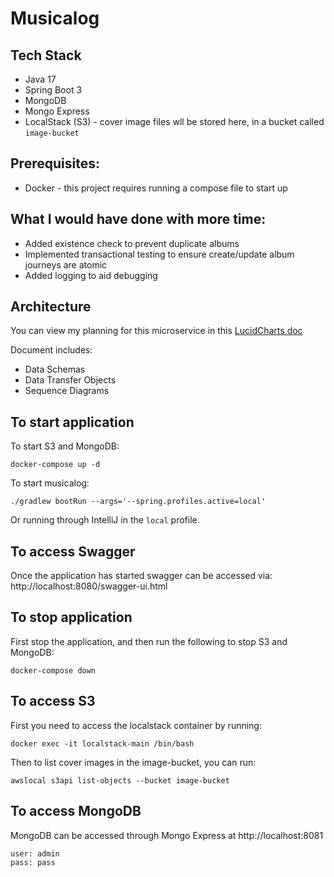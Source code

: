 # Musicalog

## Tech Stack

- Java 17
- Spring Boot 3
- MongoDB
- Mongo Express
- LocalStack (S3) - cover image files wll be stored here, in a bucket called `image-bucket`

## Prerequisites:

- Docker - this project requires running a compose file to start up

## What I would have done with more time:

- Added existence check to prevent duplicate albums 
- Implemented transactional testing to ensure create/update album journeys are atomic
- Added logging to aid debugging

## Architecture

You can view my planning for this microservice in this [LucidCharts doc](https://lucid.app/lucidchart/500963f7-93fb-4da4-b8d1-ffa05fc87b88/edit?viewport_loc=808%2C1055%2C2681%2C2757%2C0_0&invitationId=inv_170a0e28-c9af-45b7-be99-8d5ffb73ed72)

Document includes:
- Data Schemas
- Data Transfer Objects
- Sequence Diagrams

## To start application

To start S3 and MongoDB:

```
docker-compose up -d
```

To start musicalog:

```
./gradlew bootRun --args='--spring.profiles.active=local'
```
Or running through IntelliJ in the `local` profile.

## To access Swagger

Once the application has started swagger can be accessed via:
http://localhost:8080/swagger-ui.html

## To stop application

First stop the application, and then run the following to stop S3 and MongoDB:

```
docker-compose down
```

## To access S3 

First you need to access the localstack container by running:

```
docker exec -it localstack-main /bin/bash
```

Then to list cover images in the image-bucket, you can run:

```
awslocal s3api list-objects --bucket image-bucket
```


## To access MongoDB

MongoDB can be accessed through Mongo Express at http://localhost:8081

```
user: admin
pass: pass
```